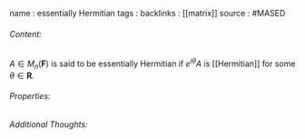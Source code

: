 name : essentially Hermitian
tags : 
backlinks : [[matrix]]
source : #MASED 

###### Content:
 $A \in M_{n}(\textbf{F})$ is said to be essentially Hermitian if $e^{i\theta}A$ is [[Hermitian]] for some $\theta \in \textbf{R}$.

###### Properties:


###### Additional Thoughts:

